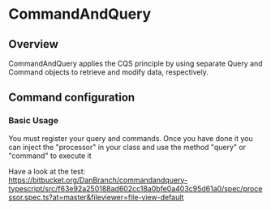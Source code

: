 # CommandAndQuery

## Overview

CommandAndQuery applies the CQS principle by using separate Query and Command objects to retrieve and modify data, respectively.

## Command configuration

### Basic Usage

You must register your query and commands. Once you have done it you can inject the "processor" in your class and use the method "query" or "command" to execute it

Have a look at the test: 
https://bitbucket.org/DanBranch/commandandquery-typescript/src/f63e92a250188ad602cc18a0bfe0a403c95d61a0/spec/processor.spec.ts?at=master&fileviewer=file-view-default